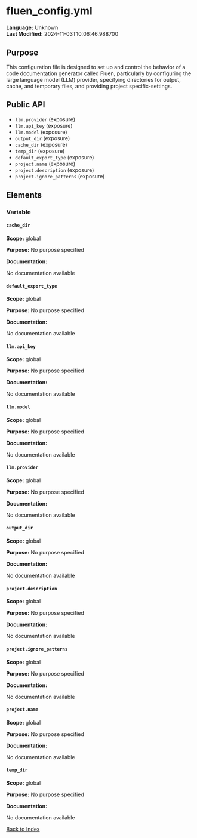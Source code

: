 # fluen_config.yml

**Language:** Unknown  
**Last Modified:** 2024-11-03T10:06:46.988700

## Purpose

This configuration file is designed to set up and control the behavior of a code documentation generator called Fluen, particularly by configuring the large language model (LLM) provider, specifying directories for output, cache, and temporary files, and providing project specific-settings.

## Public API

- `llm.provider` (exposure)
- `llm.api_key` (exposure)
- `llm.model` (exposure)
- `output_dir` (exposure)
- `cache_dir` (exposure)
- `temp_dir` (exposure)
- `default_export_type` (exposure)
- `project.name` (exposure)
- `project.description` (exposure)
- `project.ignore_patterns` (exposure)


## Elements

### Variable

#### `cache_dir`

**Scope:** global

**Purpose:** No purpose specified

**Documentation:**

No documentation available

#### `default_export_type`

**Scope:** global

**Purpose:** No purpose specified

**Documentation:**

No documentation available

#### `llm.api_key`

**Scope:** global

**Purpose:** No purpose specified

**Documentation:**

No documentation available

#### `llm.model`

**Scope:** global

**Purpose:** No purpose specified

**Documentation:**

No documentation available

#### `llm.provider`

**Scope:** global

**Purpose:** No purpose specified

**Documentation:**

No documentation available

#### `output_dir`

**Scope:** global

**Purpose:** No purpose specified

**Documentation:**

No documentation available

#### `project.description`

**Scope:** global

**Purpose:** No purpose specified

**Documentation:**

No documentation available

#### `project.ignore_patterns`

**Scope:** global

**Purpose:** No purpose specified

**Documentation:**

No documentation available

#### `project.name`

**Scope:** global

**Purpose:** No purpose specified

**Documentation:**

No documentation available

#### `temp_dir`

**Scope:** global

**Purpose:** No purpose specified

**Documentation:**

No documentation available


[Back to Index](../README.md)